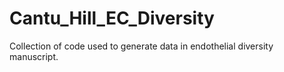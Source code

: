 # Cantu_Hill_EC_Diversity

Collection of code used to generate data in endothelial diversity manuscript.
